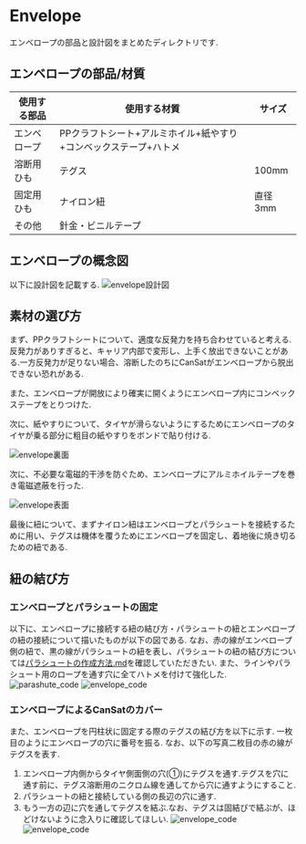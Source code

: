 # Envelope
エンベロープの部品と設計図をまとめたディレクトリです.

## エンベロープの部品/材質
|使用する部品|使用する材質|サイズ|
|----|-----|------|
|エンベロープ|PPクラフトシート+アルミホイル+紙やすり+コンベックステープ+ハトメ|　|
|溶断用ひも|テグス|100mm|
|固定用ひも|ナイロン紐|直径3mm|
|その他|針金・ビニルテープ||

## エンベロープの概念図
以下に設計図を記載する.
![envelope設計図](./Images/howtoenv.png)

## 素材の選び方
まず、PPクラフトシートについて、適度な反発力を持ち合わせていると考える.反発力がありすぎると、キャリア内部で変形し、上手く放出できないことがある.一方反発力が足りない場合、溶断したのちにCanSatがエンベロープから脱出できない恐れがある.

また、エンベロープが開放により確実に開くようにエンベロープ内にコンベックステープをとりつけた.

次に、紙やすりについて、タイヤが滑らないようにするためにエンベロープのタイヤが乗る部分に粗目の紙やすりをボンドで貼り付ける.

![envelope裏面](./Images/envelope_back.jpg)

次に、不必要な電磁的干渉を防ぐため、エンベロープにアルミホイルテープを巻き電磁遮蔽を行った.

![envelope表面](./Images/envelope_front.jpg)

最後に紐について、まずナイロン紐はエンベロープとパラシュートを接続するために用い、テグスは機体を覆うためにエンベロープを固定し、着地後に焼き切るための紐である.

## 紐の結び方
### エンベロープとパラシュートの固定
以下に、エンベロープに接続する紐の結び方・パラシュートの紐とエンベロープの紐の接続について描いたものが以下の図である.
なお、赤の線がエンベロープ側の紐で、黒の線がパラシュートの紐を表し、パラシュートの紐の結び方については[パラシュートの作成方法.md](Design-Data/Mechanic/Parachute/パラシュート作成方法.md)を確認していただきたい.
また、ラインやパラシュート用のロープを通す穴に全てハトメを付けて強化した.
![parashute_code](./Images/envelope_code.png)
![envelope_code](./Images/docking.png)

### エンベロープによるCanSatのカバー
また、エンベロープを円柱状に固定する際のテグスの結び方を以下に示す.
一枚目のようにエンベロープの穴に番号を振る.
なお、以下の写真二枚目の赤の線がテグスを表す.
1. エンベロープ内側からタイヤ側面側の穴(①)にテグスを通す.テグスを穴に通す前に、テグス溶断用のニクロム線を通してから穴に通すようにすること.
2. パラシュートの紐と接続している側の長辺の穴に通す.
3. もう一方の辺に穴を通してテグスを結ぶ.なお、テグスは固結びで結ぶが、ほどけないように念入りに確認してほしい.
![envelope_code](./Images/envelope_1.png)
![envelope_code](./Images/envelope_holding.png)